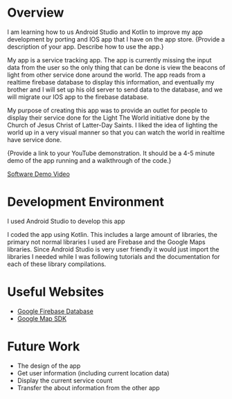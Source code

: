# Overview

I am learning how to us Android Studio and Kotlin to improve my app development by porting
and IOS app that I have on the app store.
{Provide a description of your app.  Describe how to use the app.}

My app is a service tracking app. The app is currently missing the input data from the user
so the only thing that can be done is view the beacons of light from other service done around the
world. The app reads from a realtime firebase database to display this information, and eventually
my brother and I will set up his old server to send data to the database, and we will migrate our
IOS app to the firebase database.

My purpose of creating this app was to provide an outlet for people to display their service done
for the Light The World initiative done by the Church of Jesus Christ of Latter-Day Saints. I liked
the idea of lighting the world up in a very visual manner so that you can watch the world in realtime
have service done.

{Provide a link to your YouTube demonstration.  It should be a 4-5 minute demo of the app running and a walkthrough of the code.}

[Software Demo Video](http://youtube.link.goes.here)

# Development Environment

I used Android Studio to develop this app

I coded the app using Kotlin. This includes a large amount of libraries, the primary not normal libraries
I used are Firebase and the Google Maps libraries. Since Android Studio is very user friendly it would 
just import the libraries I needed while I was following tutorials and the documentation for each of these
library compilations.

# Useful Websites

* [Google Firebase Database](https://firebase.google.com/)
* [Google Map SDK](https://developers.google.com/maps/documentation/android-sdk/overview)

# Future Work

* The design of the app
* Get user information (including current location data)
* Display the current service count
* Transfer the about information from the other app